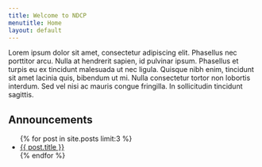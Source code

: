 ```yaml
---
title: Welcome to NDCP
menutitle: Home
layout: default
---
```


<p>
  Lorem ipsum dolor sit amet, consectetur adipiscing elit. Phasellus nec porttitor arcu. Nulla at hendrerit sapien, id pulvinar ipsum. Phasellus et turpis eu ex tincidunt malesuada ut nec ligula. Quisque nibh enim, tincidunt sit amet lacinia quis, bibendum ut mi. Nulla consectetur tortor non lobortis interdum. Sed vel nisi ac mauris congue fringilla. In sollicitudin tincidunt sagittis.
</p>

## Announcements

<ul>
  {% for post in site.posts limit:3 %}
  <li>
    <a href="{{ post.url }}">{{ post.title }}</a>
  </li>
  {% endfor %}
</ul>
